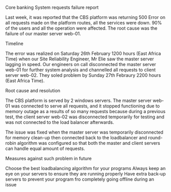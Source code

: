 Core banking System requests failure report

Last week, it was reported that the CBS platform was returning 500 Error on all requests made on the platform routes, all the services were down. 90% of the users and all the operation were affected. The root cause was the failure of our master server web-01.

Timeline

The error was realized on Saturday 26th February 1200 hours (East Africa Time) when our Site Reliability Engineer, Mr Elie saw the master server lagging in speed. Our engineers on call disconnected the master server web-01 for further system analysis and channelled all requests to client server web-02. They soled problem by Sunday 27th Febraury 2200 hours (East Africa Time).

Root cause and resolution

The CBS platform is served by 2 windows servers. The master server web-01 was connected to serve all requests, and it stopped functioning due to memory outage as a results of so many requests because during a previous test, the client server web-02 was disconnected temporarily for testing and was not connected to the load balancer afterwards.

The issue was fixed when the master server was temporarily disconnected for memory clean-up then connected back to the loadbalancer and round-robin algorithm was configured so that both the master and client servers can handle equal amount of requests.

Measures against such problem in future

Choose the best loadbalancing algorithm for your programs
Always keep an eye on your servers to ensure they are running properly
Have extra back-up servers to prevent your program fro completely going offline during an issue
